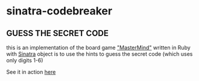 # sinatra-codebreaker
## GUESS THE SECRET CODE

this is an implementation of the board game ["MasterMind"](https://en.wikipedia.org/wiki/Mastermind_(board_game)) written in Ruby with [Sinatra](http://www.sinatrarb.com/) 
object is to use the hints to guess the secret code (which uses only digits 1-6)

See it in action [here](https://crafty-breaker-4567.herokuapp.com/)
